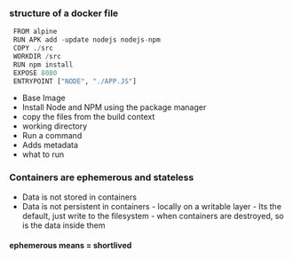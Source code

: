 ### structure of a docker file
```python
 FROM alpine
 RUN APK add -update nodejs nodejs-npm
 COPY ./src
 WORKDIR /src
 RUN npm install
 EXPOSE 8080
 ENTRYPOINT ["NODE", "./APP.JS"]
```

- Base Image
- Install Node and NPM using the package manager
- copy the files from the build context
- working directory
- Run a command
- Adds metadata 
- what to run

### Containers are ephemerous and stateless
- Data is not stored in containers
- Data is not persistent in containers
      - locally on a writable layer
      - Its the default, just write to the filesystem
      - when containers are destroyed, so is the data inside them
#### ephemerous means = shortlived